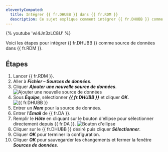 ```yaml
---
eleventyComputed:
  title: Intégrer {{ fr.DHUBB }} dans {{ fr.RDM }}
  description: Ce sujet explique comment intégrer {{ fr.DHUBB }} comme source de données dans {{ fr.RDM }}
---
```

{% youtube 'wI4Jn3zLC8U' %}

Voici les étapes pour intégrer {{ fr.DHUBB }} comme source de données dans {{ fr.RDM }}.
## Étapes
1. Lancer {{ fr.RDM }}.
1. Aller à ***Fichier – Sources de données***.
1. Cliquer ***Ajouter une nouvelle source de données***.
![Ajouter une nouvelle source de données](https://cdnweb.devolutions.net/docs/docs_en_kb_KB4909.png)
1. Sous ***Équipe***, sélectionner ***{{ fr.DHUBB }}*** et cliquer ***OK***.
![{{ fr.DHUBB }}](https://cdnweb.devolutions.net/docs/docs_en_kb_KB4910.png)
1. Entrer un ***Nom*** pour la source de données.
1. Entrer l'***Email*** de {{ fr.DA }}.
1. Remplir le ***Hôte*** en cliquant sur le bouton d'ellipse pour sélectionner directement depuis {{ fr.DA }}.
![Bouton d'ellipse](https://cdnweb.devolutions.net/docs/docs_en_kb_KB4911.png)
1. Cliquer sur le {{ fr.DHUBB }} désiré puis cliquer ***Sélectionner***.
1. Cliquer ***OK*** pour terminer la configuration.
1. Cliquer ***OK*** pour sauvegarder les changements et fermer la fenêtre ***Sources de données***.
